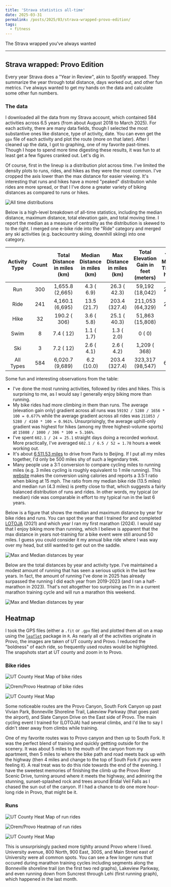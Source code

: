 ```yaml
---
title: 'Strava statistics all-time'
date: 2025-03-31
permalink: /posts/2025/03/strava-wrapped-provo-edition/
tags:
  - fitness
---
```


The Strava wrapped you've always wanted

---

## Strava wrapped: Provo Edition

Every year Strava does a "Year in Review", akin to Spotify wrapped. They summarize the year through total distance, days worked out, and other fun metrics. I've always wanted to get my hands on the data and calculate some other fun numbers.

### The data

I downloaded all the data from my Strava account, which contained 584 activities across 6.5 years (from about August 2018 to March 2025). For each activity, there are many data fields, though I selected the most substantive ones like distance, type of activity, date. You can even get the `gpx` file of each activity and plot the route (more on that later). After I cleaned up the data, I got to graphing, one of my favorite past-times. Though I hope to spend more time digesting these results, it was fun to at least get a few figures cranked out. Let's dig in.

Of course, first in the lineup is a distribution plot across time. I've limited the density plots to runs, rides, and hikes as they were the most common. I've cropped the axis lower than the max distance for easier viewing. It's interesting that runs and hikes have a mored "peaked" distribution while rides are more spread, or that I I've done a greater variety of biking distances as compared to runs or hikes.

![All time distributions](/images/2025-03-31-item-1-density-plots.png)

Below is a high-level breakdown of all-time statistics, including the median distance, maximum distance, total elevation gain, and total moving time. I report the median as a measure of centrality as the distribution is skewed to to the right. I merged one e-bike ride into the "Ride" category and merged any ski activities (e.g. backcountry skiing, downhill skiing) into one category.

|   Activity Type   | Count | Total Distance in miles (km)  | Median Distance in miles (km) | Max Distance in miles (km)  | Total Elevation Gain in feet (meters) | Total Moving Time in hours |
|:--------:|:-----:|:---------------:|:---------------:|:-------------:|:--------------------:|:-----------------:|
|   Run    |  300  | 1,655.8 (2,665) |   4.3 ( 6.9)    | 26.3 ( 42.3)  |   59,192 (18,042)    |       221.7       |
|   Ride   |  241  | 4,160.1 (6,695) |   13.5 (21.7)   | 203.4 (327.4) |   211,053 (64,329)   |       286.7       |
|   Hike   |  32   |  190.2 (  306)  |   3.6 ( 5.8)    | 25.1 ( 40.3)  |   51,863 (15,808)    |       87.5        |
|   Swim   |   8   |   7.4 (   12)   |   1.1 ( 1.7)    |  1.3 (  2.0)  |      0 (     0)      |        3.9        |
|   Ski    |   3   |   7.2 (   12)   |   2.6 ( 4.1)    |  2.6 (  4.2)  |    1,209 (   368)    |        2.4        |
| All Types |  584  | 6,020.7 (9,689) |   6.2 (10.0)    | 203.4 (327.4) |   323,317 (98,547)   |       602.1       |

Some fun and interesting observations from the table:

- I've done the most running activities, followed by rides and hikes. This is surprising to me, as I would say I generally enjoy biking more than running.
- My bike rides had more climbing in them than runs. The average (elevation gain only) gradient across all runs was `59192 / 5280 / 1656 * 100 = 0.677%` while the average gradient across all rides was `211053 / 5280 / 4160 * 100 = 0.961%`. Unsurprisingly, the average uphill-only gradient was highest for hikes (among my three highest-volume sports) at `15808 / 1000 / 306 * 100 = 5.166%`.
- I've spent `602.1 / 24 = 25.1` straight days doing a recorded workout. More practically, I've averaged `602.1 / 6.5 / 52 = 1.78` hours a week working out.
- It's about [6,511.53 miles](https://www.distance.to/Paris/Beijing) to drive from Paris to Beijing. If I put all my miles together, I'd only be 500 miles shy of such a legendary trek.
- Many people use a 3:1 conversion to compare cycling miles to running miles (e.g. 3 miles cycling is roughly equivalent to 1 mile running). This [website](https://www.active.com/cycling/articles/convert-your-cycling-miles-to-running-miles-and-vice-versa) makes the conversion using calories and reports a 3.5:1 ratio when biking at 15 mph. The ratio from my median bike ride (13.5 miles) and median run (4.3 miles) is pretty close to that, which suggests a fairly balanced distribution of runs and rides. In other words, my typical (or median) ride was comparable in effort to my typical run in the last 6 years.

Below is a figure that shows the median and maximum distance by year for bike rides and runs. You can spot the year that I trained for and completed [LOTOJA](https://lotoja.com/) (2021) and which year I ran my first marathon (2024). I would say that I enjoy biking more than running, which I believe is apparent that the max distance in years not-training for a bike event were still around 50 miles. I guess you could consider it my annual bike ride where I was way over my head, but still wanted to get out on the saddle.

![Max and Median distances by year](/images/2025-03-31-item-1-by-year-distances.png)

Below are the total distances by year and activity type. I've maintained a modest amount of running that has seen a serious uptick in the last few years. In fact, the amount of running I've done in 2025 has already surpassed the running I did each year from 2019-2023 (and I ran a half-marathon in 2023). That's not altogether too surprising as I'm in a current marathon training cycle and will run a marathon this weekend.

![Max and Median distances by year](/images/2025-03-31-item-1-by-year-total-distances.png)

## Heatmap

I took the GPS files (either a `.fit` or `.gpx` file) and plotted them all on a map using the [`leaflet`](https://rstudio.github.io/leaflet/) package in `R`. As nearly all of the activities originate in Provo, the images are taken of UT county and Provo. I reduced the "boldness" of each ride, so frequently used routes would be highlighted. The snapshots start at UT county and zoom in to Provo.

### Bike rides

![UT County Heat Map of bike rides](/images/2025-03-31-item-3-bike-ut-county.png)

![Orem/Provo Heatmap of bike rides](/images/2025-03-31-item-3-bike-provo-orem.png)

![UT County Heat Map](/images/2025-03-31-item-3-bike-provo.png)

Some noticeable routes are the Provo Canyon, South Fork Canyon up past Vivian Park, Bonneville Shoreline Trail, Lakeview Parkway (that goes past the airport), and Slate Canyon Drive on the East side of Provo. The main cycling event I trained for (LOTOJA) had several climbs, and I'd like to say I didn't steer away from climbs while training.

One of my favorite routes was to Provo canyon and then up to South Fork. It was the perfect blend of training and quickly gettting outside for the scenery. It was about 5 miles to the mouth of the canyon from my apartment, then 5 miles to where the bike path and road meets back up with the highway (then 4 miles and change to the top of South Fork if you were feeling it). A real treat was to do this ride towards the end of the evening. I have the sweetest memories of finishing the climb up the Provo River Scenic Drive, turning around where it meets the highway, and admiring the stunning, sunset-splashed rock and trees around Bridal Veil Falls as I chased the sun out of the canyon. If I had a chance to do one more hour-long ride in Provo, that might be it.

### Runs

![UT County Heat Map of run rides](/images/2025-03-31-item-3-run-ut-county.png)

![Orem/Provo Heatmap of run rides](/images/2025-03-31-item-3-run-provo-orem.png)

![UT County Heat Map](/images/2025-03-31-item-3-run-provo.png)

This is unsurprisingly packed more tighlty around Provo where I lived. University avenue, 800 North, 900 East, 300S, and Main Street east of University were all common spots. You can see a few longer runs that occured during marathon training cycles including segments along the Bonneville shoreline trail (on the first two red graphs), Lakeview Parkway, and even running down from Suncrest through Lehi (first running graph), which happened in the last month.
